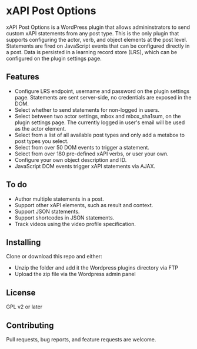 # xAPI Post Options

xAPI Post Options is a WordPress plugin that allows admininstrators to send custom xAPI statements from any post type. This is the only plugin that supports configuring the actor, verb, and object elements at the post level. Statements are fired on JavaScript events that can be configured directly in a post. Data is persisted in a learning record store (LRS), which can be configured on the plugin settings page.

## Features
- Configure LRS endpoint, username and password on the plugin settings page. Statements are sent server-side, no credentials are exposed in the DOM.
- Select whether to send statements for non-logged in users.
- Select between two actor settings, mbox and mbox_sha1sum, on the plugin settings page. The currently logged in user's email will be used as the actor element.
- Select from a list of all available post types and only add a metabox to post types you select.
- Select from over 50 DOM events to trigger a statement.
- Select from over 180 pre-defined xAPI verbs, or user your own.
- Configure your own object description and ID.
- JavaScript DOM events trigger xAPI statements via AJAX.

## To do
- Author multiple statements in a post.
- Support other xAPI elements, such as result and context.
- Support JSON statements.
- Support shortcodes in JSON statements.
- Track videos using the video profile specification.

## Installing

Clone or download this repo and either: 

* Unzip the folder and add it the Wordpress plugins directory via FTP
* Upload the zip file via the Wordpress admin panel

## License

GPL v2 or later

## Contributing

Pull requests, bug reports, and feature requests are welcome.
